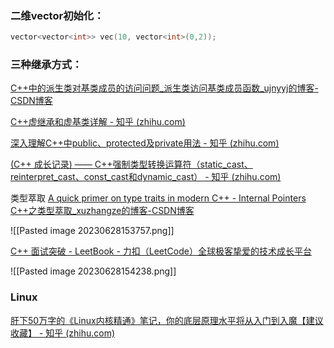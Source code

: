 ### 二维vector初始化：
```c++
vector<vector<int>> vec(10, vector<int>(0,2));
```
### 三种继承方式：
[C++中的派生类对基类成员的访问问题_派生类访问基类成员函数_ujnyyj的博客-CSDN博客](https://blog.csdn.net/ujnyyj/article/details/121705389#:~:text=%E5%BD%93%E7%B1%BB%E7%9A%84%E7%BB%A7%E6%89%BF%E6%96%B9%E5%BC%8F%E4%B8%BA,%E7%9A%84%E5%AF%B9%E8%B1%A1%E6%97%A0%E6%B3%95%E8%AE%BF%E9%97%AE%E3%80%82)

[C++虚继承和虚基类详解 - 知乎 (zhihu.com)](https://zhuanlan.zhihu.com/p/342271992)

[深入理解C++中public、protected及private用法 - 知乎 (zhihu.com)](https://zhuanlan.zhihu.com/p/70758317)

[(C++ 成长记录) —— C++强制类型转换运算符（static_cast、reinterpret_cast、const_cast和dynamic_cast） - 知乎 (zhihu.com)](https://zhuanlan.zhihu.com/p/368267441)

类型萃取
[A quick primer on type traits in modern C++ - Internal Pointers](https://www.internalpointers.com/post/quick-primer-type-traits-modern-cpp)
[C++之类型萃取_xuzhangze的博客-CSDN博客](https://blog.csdn.net/xuzhangze/article/details/78374890)

![[Pasted image 20230628153757.png]]

[C++ 面试突破 - LeetBook - 力扣（LeetCode）全球极客挚爱的技术成长平台](https://leetcode.cn/leetbook/read/cmian-shi-tu-po/vdkiwt/)

![[Pasted image 20230628154238.png]]

### Linux 
[肝下50万字的《Linux内核精通》笔记，你的底层原理水平将从入门到入魔【建议收藏】 - 知乎 (zhihu.com)](https://zhuanlan.zhihu.com/p/572266986)